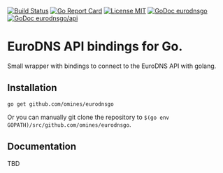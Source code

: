 [![Build Status](https://travis-ci.com/omines/eurodnsgo.svg?branch=master)](https://travis-ci.com/omines/eurodnsgo)
[![Go Report Card](https://goreportcard.com/badge/github.com/omines/eurodnsgo)](https://goreportcard.com/report/github.com/omines/eurodnsgo)
[![License MIT](https://img.shields.io/badge/License-MIT-brightgreen.svg)](https://github.com/omines/eurodnsgo/blob/master/LICENSE)
[![GoDoc eurodnsgo](https://godoc.org/github.com/omines/eurodnsgo?status.svg)](https://godoc.org/github.com/omines/eurodnsgo)
[![GoDoc eurodnsgo/api](https://godoc.org/github.com/omines/eurodnsgo/api?status.svg)](https://godoc.org/github.com/omines/eurodnsgo/api)

# EuroDNS API bindings for Go.

Small wrapper with bindings to connect to the EuroDNS API with golang.

## Installation

~~~~
go get github.com/omines/eurodnsgo
~~~~

Or you can manually git clone the repository to
`$(go env GOPATH)/src/github.com/omines/eurodnsgo`.

## Documentation

TBD